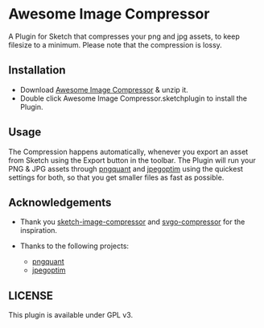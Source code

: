 # Awesome Image Compressor 

A Plugin for Sketch that compresses your png and jpg assets, to keep filesize to a minimum.
Please note that the compression is lossy.


## Installation 

* Download [Awesome Image Compressor](https://github.com/naoyawatanabe/awesome-image-compressor) & unzip it.
* Double click Awesome Image Compressor.sketchplugin to install the Plugin.


## Usage

The Compression happens automatically, whenever you export an asset from Sketch using the Export button in the toolbar. The Plugin will run your PNG & JPG assets through [pngquant](https://pngquant.org/) and [jpegoptim](https://github.com/tjko/jpegoptim) using the quickest settings for both, so that you get smaller files as fast as possible.


## Acknowledgements

* Thank you [sketch-image-compressor](https://github.com/BohemianCoding/sketch-image-compressor/) and [svgo-compressor](https://github.com/BohemianCoding/svgo-compressor) for the inspiration.

* Thanks to the following projects:
  * [pngquant](https://pngquant.org/)
  * [jpegoptim](https://github.com/tjko/jpegoptim)


## LICENSE

This plugin is available under GPL v3.
